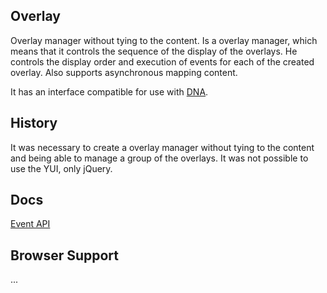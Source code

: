## Overlay
Overlay manager without tying to the content. Is a overlay manager, which means that it controls the sequence of the display of the overlays. He controls the display order and execution of events for each of the created overlay. Also supports asynchronous mapping content.

It has an interface compatible for use with [DNA](https://github.com/EugeneN/DNA.js).

## History
It was necessary to create a overlay manager without tying to the content and being able to manage a group of the overlays. It was not possible to use the YUI, only jQuery.

## Docs
[Event API](https://github.com/bvsn/overlay/wiki/Event-API)

## Browser Support
...
